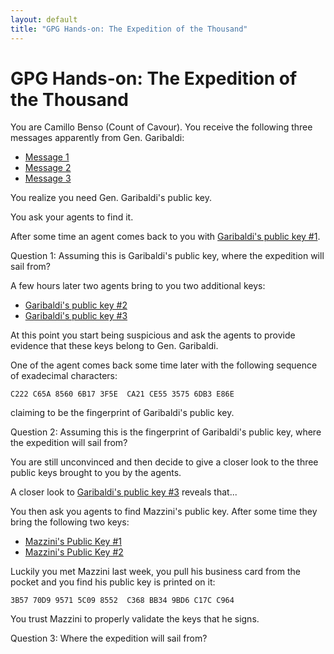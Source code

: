 ```yaml
--- 
layout: default
title: "GPG Hands-on: The Expedition of the Thousand"
---
```


# GPG Hands-on: The Expedition of the Thousand

You are Camillo Benso (Count of Cavour).  You receive the following three messages apparently from Gen. Garibaldi:

* [Message 1](sailing-off-1.txt.asc)
* [Message 2](sailing-off-2.txt.asc)
* [Message 3](sailing-off-3.txt.asc)

You realize you need Gen. Garibaldi's public key.

You ask your agents to find it.

After some time an agent comes back to you with [Garibaldi's public key #1](garibaldi1.puk).

Question 1: Assuming this is Garibaldi's public key, where the expedition will sail from?
  
A few hours later two agents bring to you two additional keys:
- [Garibaldi's public key #2](garibaldi2.puk)
- [Garibaldi's public key #3](garibaldi3.puk)

At this point you start being suspicious and ask the agents to provide evidence that these keys belong to Gen. Garibaldi.


One of the agent comes back some time later with the following sequence of exadecimal characters:
```
C222 C65A 8560 6B17 3F5E  CA21 CE55 3575 6DB3 E86E
```
claiming to be the fingerprint of Garibaldi's public key.

Question 2: Assuming this is the fingerprint of Garibaldi's public key, where the expedition will sail from?

You are still unconvinced and then decide to give a closer look to the three public keys brought to you by the agents.

A closer look to [Garibaldi's public key #3](gg@protonmail.ch.pk) reveals that...

You then ask you agents to find Mazzini's public key. After some time they bring the following two keys:
- [Mazzini's Public Key #1](mazzini1.puk)
- [Mazzini's Public Key #2](mazzini2.puk)

Luckily you met Mazzini last week, you pull his business card from the pocket and you find his public key is printed on it:
```
3B57 70D9 9571 5C09 8552  C368 BB34 9BD6 C17C C964
```

You trust Mazzini to properly validate the keys that he signs.

Question 3: Where the expedition will sail from?
